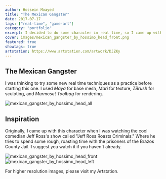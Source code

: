```yaml
---
author: Hossein Moayed
title: "The Mexican Gangster"
date: 2017-07-17
tags: ["real-time", "game-art"]
category: "portfolio"
excerpt: I decided to do some character in real time, so I came up with this fellow prisoner!
cover: images/mexican_gangster_by_hossimo_head_front.png
featured: true
showtags: true
artstation: https://www.artstation.com/artwork/DJZKy
---
```



## The Mexican Gangster


I was thinking to try some new real time techniques as a practice before starting this one. I used *Maya* for base mesh, *Mari* for texture, *ZBrush* for sculpting, and *Marmoset Toolbag* for rendering.

<img src="/images/mexican_gangster_by_hossimo_head_all.png" alt="mexican_gangster_by_hossimo_head_all" class="responsive">

## Inspiration

Originally, I came up with this character when I was watching the cool comedian Jeff Ross's show called "Jeff Ross Roasts Criminals." Where he tries to spend some rough, roasting time with the prisoners of the Brazos County Jail. I suggest you watch it if you haven't already.


<img src="/images/mexican_gangster_by_hossimo_head_front.png" alt="mexican_gangster_by_hossimo_head_front" class="responsive">
<img src="/images/mexican_gangster_by_hossimo_head_left.png" alt="mexican_gangster_by_hossimo_head_left" class="responsive">


For higher resolution images, please visit my Artstation.